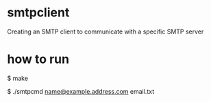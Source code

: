 # smtpclient
Creating an SMTP client to communicate with a specific SMTP server

# how to run

$ make

$ ./smtpcmd name@example.address.com email.txt
